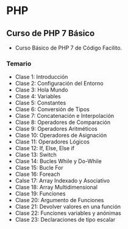 # PHP
## Curso de PHP 7 Básico
- Curso Básico de PHP 7 de Código Facilito.
### Temario
- Clase 1: Introducción
- Clase 2: Configuración del Entorno
- Clase 3: Hola Mundo
- Clase 4: Variables
- Clase 5: Constantes
- Clase 6: Conversión de Tipos
- Clase 7: Concatenación e Interpolación
- Clase 8: Operadores de Comparación
- Clase 9: Operadores Aritméticos
- Clase 10: Operadores de Asignación
- Clase 11: Operadores Lógicos
- Clase 12: If, Else, Else if
- Clase 13: Switch
- Clase 14: Bucles While y Do-While
- Clase 15: Bucle For
- Clase 16: Foreach
- Calse 17: Array Indexado y Asociativo
- Clase 18: Array Multidimensional
- Clase 19: Funciones
- Clase 20: Argumento de Funciones
- Clase 21: Devolver valores en una función
- Clase 22: Funciones variables y anónimas
- Clase 23: Declaraciones de tipo escalar